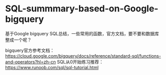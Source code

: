# SQL-summmary-based-on-Google-bigquery
基于Google bigquery SQL总结，一些常用的函数，官方文档，要不要和数据库整成一个呢？

bigquery官方参考文档：https://cloud.google.com/bigquery/docs/reference/standard-sql/functions-and-operators?hl=zh-cn
SQL从0开始练习推荐：https://www.runoob.com/sql/sql-tutorial.html
